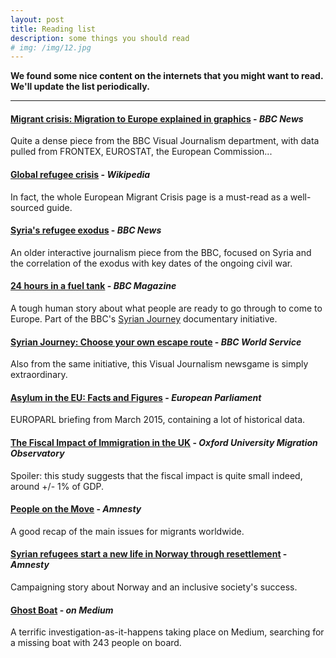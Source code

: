 ```yaml
---
layout: post
title: Reading list
description: some things you should read
# img: /img/12.jpg
---
```


**We found some nice content on the internets that you might want to read. We'll update the list periodically.**

---

#### [Migrant crisis: Migration to Europe explained in graphics](http://www.bbc.co.uk/news/world-europe-34131911) - *BBC News*

Quite a dense piece from the BBC Visual Journalism department, with data pulled from FRONTEX, EUROSTAT, the European Commission...

#### [Global refugee crisis](https://en.wikipedia.org/wiki/European_migrant_crisis#Global_refugee_crisis) - *Wikipedia*

In fact, the whole European Migrant Crisis page is a must-read as a well-sourced guide.

#### [Syria's refugee exodus](http://www.bbc.co.uk/news/world-middle-east-24900116) - *BBC News*

An older interactive journalism piece from the BBC, focused on Syria and the correlation of the exodus with key dates of the ongoing civil war.

#### [24 hours in a fuel tank](http://www.bbc.co.uk/news/magazine-32152670) - *BBC Magazine*

A tough human story about what people are ready to go through to come to Europe. Part of the BBC's [Syrian Journey](http://www.bbc.co.uk/news/world-middle-east-31987373) documentary initiative.

#### [Syrian Journey: Choose your own escape route](http://www.bbc.co.uk/news/world-middle-east-32057601) - *BBC World Service*

Also from the same initiative, this Visual Journalism newsgame is simply extraordinary.

#### [Asylum in the EU: Facts and Figures](http://www.europarl.europa.eu/RegData/etudes/BRIE/2015/551332/EPRS_BRI%282015%29551332_EN.pdf) - *European Parliament*

EUROPARL briefing from March 2015, containing a lot of historical data.

#### [The Fiscal Impact of Immigration in the UK](http://www.migrationobservatory.ox.ac.uk/briefings/fiscal-impact-immigration-uk) - *Oxford University Migration Observatory*

Spoiler: this study suggests that the fiscal impact is quite small indeed, around +/- 1% of GDP.

#### [People on the Move](https://www.amnesty.org/en/what-we-do/people-on-the-move/) - *Amnesty*

A good recap of the main issues for migrants worldwide.

#### [Syrian refugees start a new life in Norway through resettlement](https://www.amnesty.org/en/latest/campaigns/2015/10/syria-refugees-new-life-norway-resettlement/) - *Amnesty*

Campaigning story about Norway and an inclusive society's success.

#### [Ghost Boat](https://medium.com/ghostboat) - *on Medium*

A terrific investigation-as-it-happens taking place on Medium, searching for a missing boat with 243 people on board.

